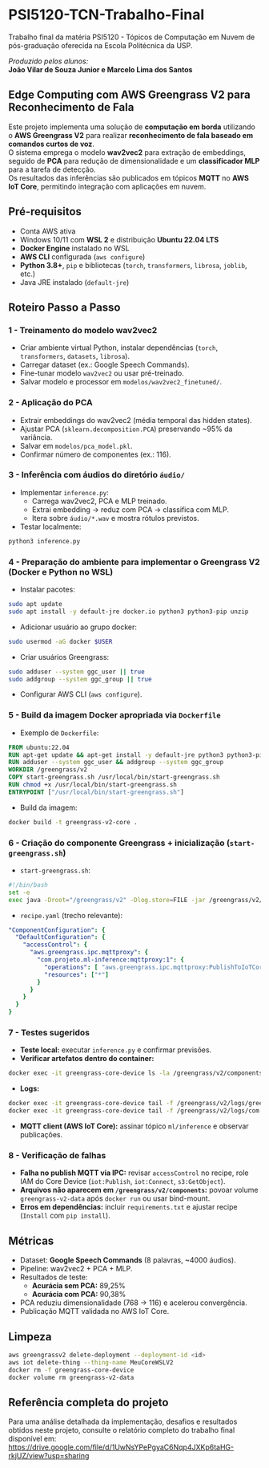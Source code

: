 # PSI5120-TCN-Trabalho-Final
Trabalho final da matéria PSI5120 - Tópicos de Computação em Nuvem de pós-graduação oferecida na Escola Politécnica da USP.

_Produzido pelos alunos:_  
**João Vilar de Souza Junior e Marcelo Lima dos Santos**

## Edge Computing com AWS Greengrass V2 para Reconhecimento de Fala
Este projeto implementa uma solução de **computação em borda** utilizando o **AWS Greengrass V2** para realizar **reconhecimento de fala baseado em comandos curtos de voz**.  
O sistema emprega o modelo **wav2vec2** para extração de embeddings, seguido de **PCA** para redução de dimensionalidade e um **classificador MLP** para a tarefa de detecção.  
Os resultados das inferências são publicados em tópicos **MQTT** no **AWS IoT Core**, permitindo integração com aplicações em nuvem.

## Pré-requisitos
- Conta AWS ativa
- Windows 10/11 com **WSL 2** e distribuição **Ubuntu 22.04 LTS**
- **Docker Engine** instalado no WSL
- **AWS CLI** configurada (`aws configure`)
- **Python 3.8+**, `pip` e bibliotecas (`torch`, `transformers`, `librosa`, `joblib`, etc.)
- Java JRE instalado (`default-jre`)

## Roteiro Passo a Passo

### 1 - Treinamento do modelo wav2vec2
- Criar ambiente virtual Python, instalar dependências (`torch`, `transformers`, `datasets`, `librosa`).
- Carregar dataset (ex.: Google Speech Commands).
- Fine-tunar modelo `wav2vec2` ou usar pré-treinado.
- Salvar modelo e processor em `modelos/wav2vec2_finetuned/`.

### 2 - Aplicação do PCA
- Extrair embeddings do wav2vec2 (média temporal das hidden states).
- Ajustar PCA (`sklearn.decomposition.PCA`) preservando ~95% da variância.
- Salvar em `modelos/pca_model.pkl`.
- Confirmar número de componentes (ex.: 116).

### 3 - Inferência com áudios do diretório `áudio/`
- Implementar `inference.py`:
  - Carrega wav2vec2, PCA e MLP treinado.
  - Extrai embedding → reduz com PCA → classifica com MLP.
  - Itera sobre `áudio/*.wav` e mostra rótulos previstos.
- Testar localmente:
```bash
python3 inference.py
```

### 4 - Preparação do ambiente para implementar o Greengrass V2 (Docker e Python no WSL)
- Instalar pacotes:
```bash
sudo apt update
sudo apt install -y default-jre docker.io python3 python3-pip unzip
```
- Adicionar usuário ao grupo docker:
```bash
sudo usermod -aG docker $USER
```
- Criar usuários Greengrass:
```bash
sudo adduser --system ggc_user || true
sudo addgroup --system ggc_group || true
```
- Configurar AWS CLI (`aws configure`).

### 5 - Build da imagem Docker apropriada via `Dockerfile`
- Exemplo de `Dockerfile`:
```dockerfile
FROM ubuntu:22.04
RUN apt-get update && apt-get install -y default-jre python3 python3-pip docker.io unzip
RUN adduser --system ggc_user && addgroup --system ggc_group
WORKDIR /greengrass/v2
COPY start-greengrass.sh /usr/local/bin/start-greengrass.sh
RUN chmod +x /usr/local/bin/start-greengrass.sh
ENTRYPOINT ["/usr/local/bin/start-greengrass.sh"]
```
- Build da imagem:
```bash
docker build -t greengrass-v2-core .
```

### 6 - Criação do componente Greengrass + inicialização (`start-greengrass.sh`)
- `start-greengrass.sh`:
```bash
#!/bin/bash
set -e
exec java -Droot="/greengrass/v2" -Dlog.store=FILE -jar /greengrass/v2/lib/Greengrass.jar --start
```
- `recipe.yaml` (trecho relevante):
```yaml
"ComponentConfiguration": {
  "DefaultConfiguration": {
    "accessControl": {
      "aws.greengrass.ipc.mqttproxy": {
        "com.projeto.ml-inference:mqttproxy:1": {
          "operations": [ "aws.greengrass.ipc.mqttproxy:PublishToIoTCore" ],
          "resources": ["*"]
        }
      }
    }
  }
}
```

### 7 - Testes sugeridos
- **Teste local:** executar `inference.py` e confirmar previsões.
- **Verificar artefatos dentro do container:**
```bash
docker exec -it greengrass-core-device ls -la /greengrass/v2/components
```
- **Logs:**
```bash
docker exec -it greengrass-core-device tail -f /greengrass/v2/logs/greengrass.log
docker exec -it greengrass-core-device tail -f /greengrass/v2/logs/com.projeto.ml-inference.log
```
- **MQTT client (AWS IoT Core):** assinar tópico `ml/inference` e observar publicações.

### 8 - Verificação de falhas
- **Falha no publish MQTT via IPC:** revisar `accessControl` no recipe, role IAM do Core Device (`iot:Publish`, `iot:Connect`, `s3:GetObject`).
- **Arquivos não aparecem em `/greengrass/v2/components`:** povoar volume `greengrass-v2-data` após `docker run` ou usar bind-mount.
- **Erros em dependências:** incluir `requirements.txt` e ajustar recipe (`Install` com `pip install`).

## Métricas
- Dataset: **Google Speech Commands** (8 palavras, ~4000 áudios).  
- Pipeline: wav2vec2 + PCA + MLP.  
- Resultados de teste:  
  - **Acurácia sem PCA:** 89,25%  
  - **Acurácia com PCA:** 90,38%  
- PCA reduziu dimensionalidade (768 → 116) e acelerou convergência.  
- Publicação MQTT validada no AWS IoT Core.

## Limpeza
```bash
aws greengrassv2 delete-deployment --deployment-id <id>
aws iot delete-thing --thing-name MeuCoreWSLV2
docker rm -f greengrass-core-device
docker volume rm greengrass-v2-data
```

## Referência completa do projeto
Para uma análise detalhada da implementação, desafios e resultados obtidos neste projeto, consulte o relatório completo do trabalho final disponível em:
https://drive.google.com/file/d/1UwNsYPePgyaC6Nqp4JXKp6taHG-rkjUZ/view?usp=sharing
